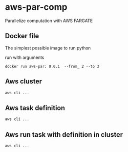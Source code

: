 # aws-par-comp
Parallelize computation with AWS FARGATE

## Docker file
The simplest possible image to run python

run with arguments

```
docker run aws-par: 0.0.1  --from_ 2 --to 3
```

## Aws cluster

```bash
aws cli ...
```

## Aws task definition

```bash
aws cli ...
```

## Aws run task with definition in cluster 

```bash
aws cli ...
```
